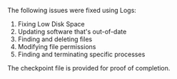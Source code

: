 The following issues were fixed using Logs:
1. Fixing Low Disk Space
2. Updating software that's out-of-date
3. Finding and deleting files
4. Modifying file permissions
5. Finding and terminating specific processes

The checkpoint file is provided for proof of completion.
